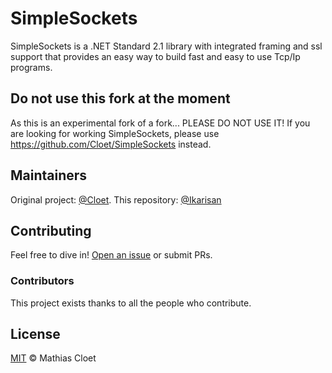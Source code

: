 # SimpleSockets

SimpleSockets is a .NET Standard 2.1 library with integrated framing and ssl support that provides an easy way to build fast and easy to use Tcp/Ip programs.

## Do not use this fork at the moment

As this is an experimental fork of a fork... PLEASE DO NOT USE IT!
If you are looking for working SimpleSockets, please use https://github.com/Cloet/SimpleSockets instead.

## Maintainers

Original project: [@Cloet](https://github.com/Cloet).
This repository: [@Ikarisan](https://github.com/ikarisan)

## Contributing

Feel free to dive in! [Open an issue](https://github.com/Cloet/SimpleSockets/issues) or submit PRs.

### Contributors

This project exists thanks to all the people who contribute. 



## License

[MIT](LICENSE) © Mathias Cloet
